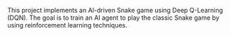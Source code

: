 This project implements an AI-driven Snake game using Deep Q-Learning (DQN). The goal is to train an AI agent to play the classic Snake game by using reinforcement learning techniques.
